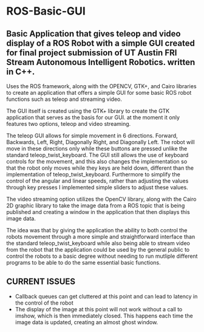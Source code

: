 # ROS-Basic-GUI
Basic Application that gives teleop and video display of a ROS Robot with a simple GUI
created for final project submission of UT Austin FRI Stream Autonomous Intelligent Robotics. 
written in C++. 
--------------------------------------------------------------------------------------
Uses the ROS framework, along with the OPENCV, GTK+, and Cairo libraries to create an 
application that offers a simple GUI for some basic ROS robot functions such as 
teleop and streaming video. 

The GUI itself is created using the GTK+ library to create the GTK application that
serves as the basis for our GUI. at the moment it only features two options, teleop
and video streaming. 

The teleop GUI allows for simple movement in 6 directions. Forward, Backwards, Left,
Right, Diagonally Right, and Diagonally Left. The robot will move in these directions
only while these buttons are pressed unlike the standard teleop_twist_keyboard. The 
GUI still allows the use of keyboard controls for the movement, and this also changes
the implementation so that the robot only moves while they keys are held down, different
than the implementation of teleop_twist_keyboard. Furthermore to simplify the control 
of the angular and linear speeds, rather than adjusting the values through key presses 
I implemented simple sliders to adjust these values.

The video streaming option utilizes the OpenCV library, along with the Cairo 2D graphic
library to take the image data from a ROS topic that is being published and creating a 
window in the application that then displays this image data. 

The idea was that by giving the application the ability to both control the robots movement
through a more simple and straightforward interface than the standard teleop_twist_keyboard
while also being able to stream video from the robot that the application could be used by
the general public to control the robots to a basic degree without needing to run mutliple
different programs to be able to do the same essential basic functions. 

CURRENT ISSUES
----------------------------------------------------------------------------------------
- Callback queues can get cluttered at this point and can lead to latency in the control 
of the robot
- The display of the image at this point will not work without a call to imshow, which is
then immediately closed. This happens each time the image data is updated, creating an almost
ghost window.


